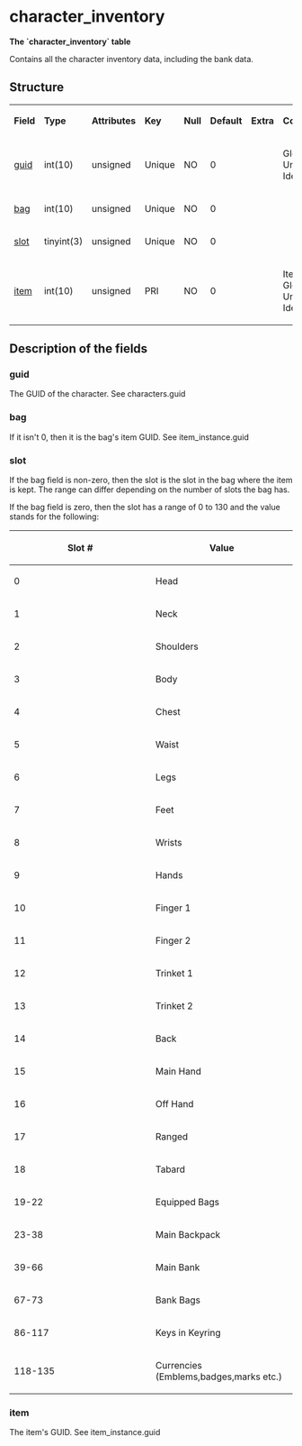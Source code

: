 # character\_inventory

**The \`character\_inventory\` table**

Contains all the character inventory data, including the bank data.

## Structure

<table>
<colgroup>
<col width="12%" />
<col width="12%" />
<col width="12%" />
<col width="12%" />
<col width="12%" />
<col width="12%" />
<col width="12%" />
<col width="12%" />
</colgroup>
<tbody>
<tr class="odd">
<td><p><strong>Field</strong></p></td>
<td><p><strong>Type</strong></p></td>
<td><p><strong>Attributes</strong></p></td>
<td><p><strong>Key</strong></p></td>
<td><p><strong>Null</strong></p></td>
<td><p><strong>Default</strong></p></td>
<td><p><strong>Extra</strong></p></td>
<td><p><strong>Comment</strong></p></td>
</tr>
<tr class="even">
<td><p><a href="#guid">guid</a></p></td>
<td><p>int(10)</p></td>
<td><p>unsigned</p></td>
<td><p>Unique</p></td>
<td><p>NO</p></td>
<td><p>0</p></td>
<td><p> </p></td>
<td><p>Global Unique Identifier</p></td>
</tr>
<tr class="odd">
<td><p><a href="#bag">bag</a></p></td>
<td><p>int(10)</p></td>
<td><p>unsigned</p></td>
<td><p>Unique</p></td>
<td><p>NO</p></td>
<td><p>0</p></td>
<td><p> </p></td>
<td><p> </p></td>
</tr>
<tr class="even">
<td><p><a href="#slot">slot</a></p></td>
<td><p>tinyint(3)</p></td>
<td><p>unsigned</p></td>
<td><p>Unique</p></td>
<td><p>NO</p></td>
<td><p>0</p></td>
<td><p> </p></td>
<td><p> </p></td>
</tr>
<tr class="odd">
<td><p><a href="#item">item</a></p></td>
<td><p>int(10)</p></td>
<td><p>unsigned</p></td>
<td><p>PRI</p></td>
<td><p>NO</p></td>
<td><p>0</p></td>
<td><p> </p></td>
<td><p>Item Global Unique Identifier</p></td>
</tr>
</tbody>
</table>

## Description of the fields

### guid

The GUID of the character. See characters.guid

### bag

If it isn't 0, then it is the bag's item GUID. See item\_instance.guid

### slot

If the bag field is non-zero, then the slot is the slot in the bag where the item is kept. The range can differ depending on the number of slots the bag has.

If the bag field is zero, then the slot has a range of 0 to 130 and the value stands for the following:

<table>
<colgroup>
<col width="50%" />
<col width="50%" />
</colgroup>
<thead>
<tr class="header">
<th><p>Slot #</p></th>
<th><p>Value</p></th>
</tr>
</thead>
<tbody>
<tr class="odd">
<td><p>0</p></td>
<td><p>Head</p></td>
</tr>
<tr class="even">
<td><p>1</p></td>
<td><p>Neck</p></td>
</tr>
<tr class="odd">
<td><p>2</p></td>
<td><p>Shoulders</p></td>
</tr>
<tr class="even">
<td><p>3</p></td>
<td><p>Body</p></td>
</tr>
<tr class="odd">
<td><p>4</p></td>
<td><p>Chest</p></td>
</tr>
<tr class="even">
<td><p>5</p></td>
<td><p>Waist</p></td>
</tr>
<tr class="odd">
<td><p>6</p></td>
<td><p>Legs</p></td>
</tr>
<tr class="even">
<td><p>7</p></td>
<td><p>Feet</p></td>
</tr>
<tr class="odd">
<td><p>8</p></td>
<td><p>Wrists</p></td>
</tr>
<tr class="even">
<td><p>9</p></td>
<td><p>Hands</p></td>
</tr>
<tr class="odd">
<td><p>10</p></td>
<td><p>Finger 1</p></td>
</tr>
<tr class="even">
<td><p>11</p></td>
<td><p>Finger 2</p></td>
</tr>
<tr class="odd">
<td><p>12</p></td>
<td><p>Trinket 1</p></td>
</tr>
<tr class="even">
<td><p>13</p></td>
<td><p>Trinket 2</p></td>
</tr>
<tr class="odd">
<td><p>14</p></td>
<td><p>Back</p></td>
</tr>
<tr class="even">
<td><p>15</p></td>
<td><p>Main Hand</p></td>
</tr>
<tr class="odd">
<td><p>16</p></td>
<td><p>Off Hand</p></td>
</tr>
<tr class="even">
<td><p>17</p></td>
<td><p>Ranged</p></td>
</tr>
<tr class="odd">
<td><p>18</p></td>
<td><p>Tabard</p></td>
</tr>
<tr class="even">
<td><p>19-22</p></td>
<td><p>Equipped Bags</p></td>
</tr>
<tr class="odd">
<td><p>23-38</p></td>
<td><p>Main Backpack</p></td>
</tr>
<tr class="even">
<td><p>39-66</p></td>
<td><p>Main Bank</p></td>
</tr>
<tr class="odd">
<td><p>67-73</p></td>
<td><p>Bank Bags</p></td>
</tr>
<tr class="even">
<td><p>86-117</p></td>
<td><p>Keys in Keyring</p></td>
</tr>
<tr class="odd">
<td><p>118-135</p></td>
<td><p>Currencies (Emblems,badges,marks etc.)</p></td>
</tr>
</tbody>
</table>

### item

The item's GUID. See item\_instance.guid
